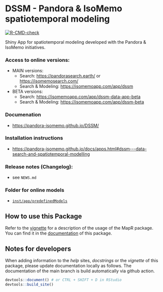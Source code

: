 # DSSM - Pandora & IsoMemo spatiotemporal modeling

<!-- badges: start -->
[![R-CMD-check](https://github.com/Pandora-IsoMemo/DSSM/actions/workflows/R-CMD-check.yaml/badge.svg)](https://github.com/Pandora-IsoMemo/DSSM/actions/workflows/R-CMD-check.yaml)
<!-- badges: end -->

Shiny App for spatiotemporal modeling developed with the Pandora & IsoMemo initiatives.

### Access to online versions:

- MAIN versions: 
  - Search: https://pandorasearch.earth/ or https://isomemosearch.com/
  - Search & Modeling: https://isomemoapp.com/app/dssm
- BETA versions:
  - Search: https://isomemoapp.com/app/dssm-data-app-beta
  - Search & Modeling: https://isomemoapp.com/app/dssm-beta

### Documenation

- https://pandora-isomemo.github.io/DSSM/

### Installation instructions

- https://pandora-isomemo.github.io/docs/apps.html#dssm---data-search-and-spatiotemporal-modelling

### Release notes (Changelog):

- see `NEWS.md`

### Folder for online models

- [`inst/app/predefinedModels`](https://github.com/Pandora-IsoMemo/iso-app/tree/main/inst/app/predefinedModels)

## How to use this Package

Refer to the [vignette](https://pandora-isomemo.github.io/DSSM/articles/how-to-use-DSSM.html) 
for a description of the usage of the MapR package. You can find it in the 
[documentation](https://pandora-isomemo.github.io/DSSM/) of this package.

## Notes for developers

When adding information to the _help_ sites, _docstrings_ or the _vignette_ of this 
package, please update documentation locally as follows. The documentation of
the main branch is build automatically via github action.

```R
devtools::document() # or CTRL + SHIFT + D in RStudio
devtools::build_site()
```
